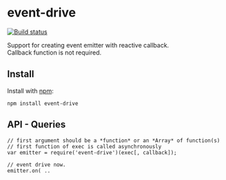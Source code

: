 # event-drive
  
[![Build status](https://travis-ci.org/ystskm/node-event-drive.png)](https://travis-ci.org/ystskm/node-event-drive)  
  
Support for creating event emitter with reactive callback.  
Callback function is not required.

## Install

Install with [npm](http://npmjs.org/):

    npm install event-drive

## API - Queries

    // first argument should be a *function* or an *Array* of function(s)
    // first function of exec is called asynchronously
    var emitter = require('event-drive')(exec[, callback]);
    
    // event drive now.
    emitter.on( .. 
